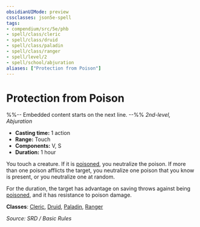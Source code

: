 ```yaml
---
obsidianUIMode: preview
cssclasses: json5e-spell
tags:
- compendium/src/5e/phb
- spell/class/cleric
- spell/class/druid
- spell/class/paladin
- spell/class/ranger
- spell/level/2
- spell/school/abjuration
aliases: ["Protection from Poison"]
---
```

# Protection from Poison
%%-- Embedded content starts on the next line. --%%
*2nd-level, Abjuration*  

- **Casting time:** 1 action
- **Range:** Touch
- **Components:** V, S
- **Duration:** 1 hour

You touch a creature. If it is [poisoned](Conditions.md#poisoned), you neutralize the poison. If more than one poison afflicts the target, you neutralize one poison that you know is present, or you neutralize one at random.

For the duration, the target has advantage on saving throws against being [poisoned](Conditions.md#poisoned), and it has resistance to poison damage.

**Classes**: [Cleric](Cleric.md), [Druid](System%20Resources/DND%20Wiki/Classes/Druid/Druid.md), [Paladin](System%20Resources/DND%20Wiki/Classes/Paladin/Paladin.md), [Ranger](Ranger.md)

*Source: SRD / Basic Rules*